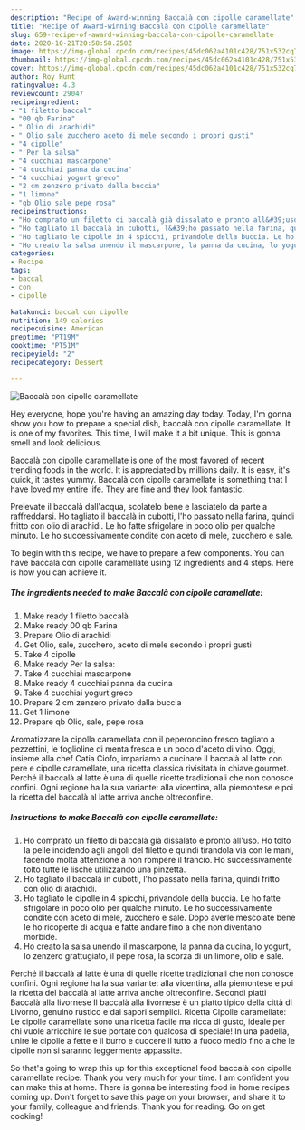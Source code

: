 ```yaml
---
description: "Recipe of Award-winning Baccalà con cipolle caramellate"
title: "Recipe of Award-winning Baccalà con cipolle caramellate"
slug: 659-recipe-of-award-winning-baccala-con-cipolle-caramellate
date: 2020-10-21T20:58:58.250Z
image: https://img-global.cpcdn.com/recipes/45dc062a4101c428/751x532cq70/baccala-con-cipolle-caramellate-recipe-main-photo.jpg
thumbnail: https://img-global.cpcdn.com/recipes/45dc062a4101c428/751x532cq70/baccala-con-cipolle-caramellate-recipe-main-photo.jpg
cover: https://img-global.cpcdn.com/recipes/45dc062a4101c428/751x532cq70/baccala-con-cipolle-caramellate-recipe-main-photo.jpg
author: Roy Hunt
ratingvalue: 4.3
reviewcount: 29047
recipeingredient:
- "1 filetto baccal"
- "00 qb Farina"
- " Olio di arachidi"
- " Olio sale zucchero aceto di mele secondo i propri gusti"
- "4 cipolle"
- " Per la salsa"
- "4 cucchiai mascarpone"
- "4 cucchiai panna da cucina"
- "4 cucchiai yogurt greco"
- "2 cm zenzero privato dalla buccia"
- "1 limone"
- "qb Olio sale pepe rosa"
recipeinstructions:
- "Ho comprato un filetto di baccalà già dissalato e pronto all&#39;uso. Ho tolto la pelle incidendo agli angoli del filetto e quindi tirandola via con le mani, facendo molta attenzione a non rompere il trancio. Ho successivamente tolto tutte le lische utilizzando una pinzetta."
- "Ho tagliato il baccalà in cubotti, l&#39;ho passato nella farina, quindi fritto con olio di arachidi."
- "Ho tagliato le cipolle in 4 spicchi, privandole della buccia. Le ho fatte sfrigolare in poco olio per qualche minuto. Le ho successivamente condite con aceto di mele, zucchero e sale. Dopo averle mescolate bene le ho ricoperte di acqua e fatte andare fino a che non diventano morbide."
- "Ho creato la salsa unendo il mascarpone, la panna da cucina, lo yogurt, lo zenzero grattugiato, il pepe rosa, la scorza di un limone, olio e sale."
categories:
- Recipe
tags:
- baccal
- con
- cipolle

katakunci: baccal con cipolle 
nutrition: 149 calories
recipecuisine: American
preptime: "PT19M"
cooktime: "PT51M"
recipeyield: "2"
recipecategory: Dessert

---
```



![Baccalà con cipolle caramellate](https://img-global.cpcdn.com/recipes/45dc062a4101c428/751x532cq70/baccala-con-cipolle-caramellate-recipe-main-photo.jpg)

Hey everyone, hope you're having an amazing day today. Today, I'm gonna show you how to prepare a special dish, baccalà con cipolle caramellate. It is one of my favorites. This time, I will make it a bit unique. This is gonna smell and look delicious.

Baccalà con cipolle caramellate is one of the most favored of recent trending foods in the world. It is appreciated by millions daily. It is easy, it's quick, it tastes yummy. Baccalà con cipolle caramellate is something that I have loved my entire life. They are fine and they look fantastic.

Prelevate il baccalà dall&#39;acqua, scolatelo bene e lasciatelo da parte a raffreddarsi. Ho tagliato il baccalà in cubotti, l&#39;ho passato nella farina, quindi fritto con olio di arachidi. Le ho fatte sfrigolare in poco olio per qualche minuto. Le ho successivamente condite con aceto di mele, zucchero e sale.


To begin with this recipe, we have to prepare a few components. You can have baccalà con cipolle caramellate using 12 ingredients and 4 steps. Here is how you can achieve it.

<!--inarticleads1-->

##### The ingredients needed to make Baccalà con cipolle caramellate:

1. Make ready 1 filetto baccalà
1. Make ready 00 qb Farina
1. Prepare  Olio di arachidi
1. Get  Olio, sale, zucchero, aceto di mele secondo i propri gusti
1. Take 4 cipolle
1. Make ready  Per la salsa:
1. Take 4 cucchiai mascarpone
1. Make ready 4 cucchiai panna da cucina
1. Take 4 cucchiai yogurt greco
1. Prepare 2 cm zenzero privato dalla buccia
1. Get 1 limone
1. Prepare qb Olio, sale, pepe rosa


Aromatizzare la cipolla caramellata con il peperoncino fresco tagliato a pezzettini, le foglioline di menta fresca e un poco d&#39;aceto di vino. Oggi, insieme alla chef Catia Ciofo, impariamo a cucinare il baccalà al latte con pere e cipolle caramellate, una ricetta classica rivisitata in chiave gourmet. Perché il baccalà al latte è una di quelle ricette tradizionali che non conosce confini. Ogni regione ha la sua variante: alla vicentina, alla piemontese e poi la ricetta del baccalà al latte arriva anche oltreconfine. 

<!--inarticleads2-->

##### Instructions to make Baccalà con cipolle caramellate:

1. Ho comprato un filetto di baccalà già dissalato e pronto all&#39;uso. Ho tolto la pelle incidendo agli angoli del filetto e quindi tirandola via con le mani, facendo molta attenzione a non rompere il trancio. Ho successivamente tolto tutte le lische utilizzando una pinzetta.
1. Ho tagliato il baccalà in cubotti, l&#39;ho passato nella farina, quindi fritto con olio di arachidi.
1. Ho tagliato le cipolle in 4 spicchi, privandole della buccia. Le ho fatte sfrigolare in poco olio per qualche minuto. Le ho successivamente condite con aceto di mele, zucchero e sale. Dopo averle mescolate bene le ho ricoperte di acqua e fatte andare fino a che non diventano morbide.
1. Ho creato la salsa unendo il mascarpone, la panna da cucina, lo yogurt, lo zenzero grattugiato, il pepe rosa, la scorza di un limone, olio e sale.


Perché il baccalà al latte è una di quelle ricette tradizionali che non conosce confini. Ogni regione ha la sua variante: alla vicentina, alla piemontese e poi la ricetta del baccalà al latte arriva anche oltreconfine. Secondi piatti Baccalà alla livornese Il baccalà alla livornese è un piatto tipico della città di Livorno, genuino rustico e dai sapori semplici. Ricetta Cipolle caramellate: Le cipolle caramellate sono una ricetta facile ma ricca di gusto, ideale per chi vuole arricchire le sue portate con qualcosa di speciale! In una padella, unire le cipolle a fette e il burro e cuocere il tutto a fuoco medio fino a che le cipolle non si saranno leggermente appassite. 

So that's going to wrap this up for this exceptional food baccalà con cipolle caramellate recipe. Thank you very much for your time. I am confident you can make this at home. There is gonna be interesting food in home recipes coming up. Don't forget to save this page on your browser, and share it to your family, colleague and friends. Thank you for reading. Go on get cooking!
